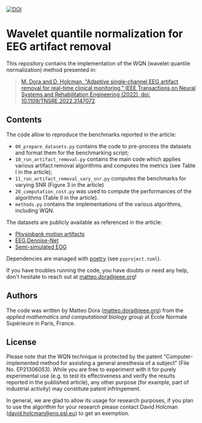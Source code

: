[![DOI](https://zenodo.org/badge/DOI/10.5281/zenodo.4783450.svg)](https://doi.org/10.5281/zenodo.4783450)

# Wavelet quantile normalization for EEG artifact removal

This repository contains the implementation of the WQN (wavelet quantile normalization) method presented in:
> [M. Dora and D. Holcman, "Adaptive single-channel EEG artifact removal for real-time clinical monitoring," IEEE Transactions on Neural Systems and Rehabilitation Engineering (2022), doi: 10.1109/TNSRE.2022.3147072](https://ieeexplore.ieee.org/abstract/document/9694664).


## Contents

The code allow to reproduce the benchmarks reported in the article:
- `00_prepare_datasets.py` contains the code to pre-process the datasets and format them for the benchmarking script;
- `10_run_artifact_removal.py` contains the main code which applies various artifact removal algorithms and computes the metrics (see Table I in the article);
- `11_run_artifact_removal_vary_snr.py` computes the benchmarks for varying SNR (Figure 3 in the article)
- `20_computation_cost.py` was used to compute the performances of the algorithms (Table II in the article).
- `methods.py` contains the implementations of the 
various algorithms, including WQN.

The datasets are publicly available as referenced in the
article:
- [Physiobank motion artifacts](https://physionet.org/content/motion-artifact/1.0.0/)
- [EEG Denoise-Net](https://github.com/ncclabsustech/EEGdenoiseNet)
- [Semi-simulated EOG](https://data.mendeley.com/datasets/wb6yvr725d/4)

Dependencies are managed with [poetry](https://python-poetry.org/) (see `pyproject.toml`).

If you have troubles running the code, you have doubts or need any help, don't hesitate to reach out at matteo.dora@ieee.org!


## Authors

The code was written by Matteo Dora (matteo.dora@ieee.org) from the _applied mathematics and computational biology group_ at École Normale Supérieure in Paris, France.


## License

Please note that the WQN technique is protected by the patent “Computer-implemented method for assisting a general anesthesia of a subject” (File No. EP21306053).
While you are free to experiment with it for purely experimental use (e.g. to test its effectiveness and verify the results reported in the published article), any other purpose (for example, part of industrial activity) may constitute patent infringement.

In general, we are glad to allow its usage for research purposes, if you plan to use the algorithm for your research
please contact David Holcman (david.holcman@ens.psl.eu) to get an exemption.
